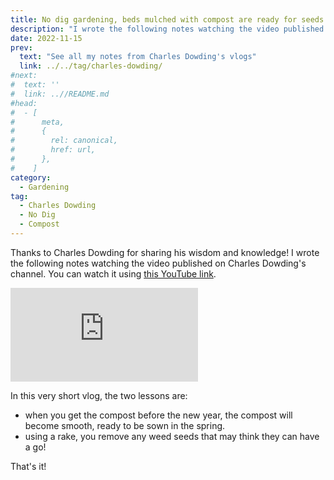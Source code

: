 ```yaml
---
title: No dig gardening, beds mulched with compost are ready for seeds and plants, by Charles Dowding
description: "I wrote the following notes watching the video published on Charles Dowding's channel"
date: 2022-11-15
prev:
  text: "See all my notes from Charles Dowding's vlogs"
  link: ../../tag/charles-dowding/
#next:
#  text: ''
#  link: ..//README.md
#head:
#  - [
#      meta,
#      {
#        rel: canonical,
#        href: url,
#      },
#    ]
category:
  - Gardening
tag:
  - Charles Dowding
  - No Dig
  - Compost
---
```


Thanks to Charles Dowding for sharing his wisdom and knowledge!
I wrote the following notes watching the video published on Charles Dowding's channel.
You can watch it using [this YouTube link](https://www.youtube.com/watch?v=iC44Oyune_w).

<!-- markdownlint-disable MD033 -->
<p class="newsletter-wrapper"><iframe class="newsletter-embed" src="https://thetooltip.substack.com/embed" frameborder="0" scrolling="no"></iframe></p>

In this very short vlog, the two lessons are:

- when you get the compost before the new year, the compost will become smooth, ready to be sown in the spring.
- using a rake, you remove any weed seeds that may think they can have a go!

That's it!
